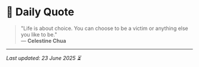 # 📜 Daily Quote

> "Life is about choice. You can choose to be a victim or anything else you like to be."  
> — **Celestine Chua**

---

_Last updated: 23 June 2025 ⏳_
